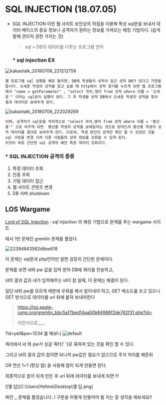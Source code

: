 # SQL INJECTION (18.07.05)

- SQL INJECTION 이란  웹 사이트 보안상의 허점을 이용해 특성 sql문을 보내서 데이터 베이스의 중요 정보나 공격자가 원하는 정보를 가져오는 해킹 기법이다. (쉽게 말해 관리자 권한 가지는 것)

  > sql = DB의 데이터를 다루는 프로그램 언어

  

  ### * sql injection EX ###

 ![kakaotalk_20180708_221212758](https://user-images.githubusercontent.com/40850499/42420617-a2ccbf56-8303-11e8-8597-29e2d5bb2cba.png)

  

  ```
  웹 프로그램 sql 실행을 예로 들자면, DB에 학생들의 성적이 담긴 성적 DB가 있다고 가정을 합시다. 오세훈 학생의 성적을 알고 싶을 때 http에서 성적 찾기를 누르게 되면 웹 프로그램에서 "name = getParameter" , "select 국어,영어 from 성적 where 이름 = '오세훈'" 이라는 sql문이 실행이 된다. 그 후 학생들 성적 DB에서 오세훈 학생의 성적을 찾아 결과 데이터로 보여주게 된다. 
  ```

  



![kakaotalk_20180708_222029269](https://user-images.githubusercontent.com/40850499/42420696-95b366ac-8304-11e8-8598-0230f29d4cf9.png)

```
이때, 공격자가 sql문을 악의적으로 "select 국어,영어 from 성적 where 이름 = '황선홍'" 으로 바꾸게 되면  황선홍 학생의 성적을 보여달라는 것으로 받아드려 황선홍 학생의 성적 데이터를 결과로 보여주게 된다. 이로써, 학생 본인의 성적만 확인 할 수 있었던 것을 sql 구문을 변경 시켜 다른 사람들의 성적 정보를 조회할 수 있게 된다. 
이것이 바로 간단한 sql 공격의 예인 특정 데이터 조회이다.   
```



### * SQL INJECTION 공격의 종류

1. 특정 데이터 조회
2. 인증 우회
3. 기밀 데이터 접근
4. 웹 사이트 콘텐츠 변경
5. DB 서버 shutdown



## LOS Wargame  ##

[Lord of SQL Injection](https://los.eagle-jump.org/) : sql injaction 의 해킹 기법으로 문제를 푸는 wargame 사이트

에서 1번 문제인 gremlin 문제를 풀었다.

![22394843582d6ee618](https://user-images.githubusercontent.com/40850499/42420712-be6fa772-8304-11e8-88aa-421bdb9abcf9.png)


이 문제는 sql문과 php언어만 알면 굉장히 간단한 문제이다.

문제를 보면  id와 pw 값을 입력 받아 DB에 쿼리를 전송하고,  

id의 결과 값과 내가 입력해주는 id이 참 일때,  이 문제는 해결이 된다. 

일단 id와 pw를 모르게 때문에 우회를 해서 알아내야 하고, GET 메소드를 쓰고 있으니 GET 방식으로 데이터를 url 뒤에 붙혀 보내야한다

> https://los.eagle-jump.org/gremlin_bbc5af7bed14aa50b84986f2de742f31.php?id=
>
> 이런식으로,,,,,,



?id=yell&pw=1234 를 해보니
![default](https://user-images.githubusercontent.com/40850499/42420720-d3984852-8304-11e8-800d-c605fcf1e9cb.png)

쿼리에서 id 와 pw가 싱글 쿼터(' ')로 묶여져 있는 것을 확인 할 수 있다.

그리고 id의 결과 값이 참이면 되니까 pw값은 필요가 없으므로 주석 처리를 해준뒤

 OR 연산 1=1 (항상 참) 을 사용해 참이 되게 만들면 된다.

최종적으로 참이 되게 만든 후 url 뒤에 데이터를 보내게 되면 !!!

![옐 답](C:\Users\Yellme\Desktop\옐 답.png)



짜란 ,, 문제를 풀었습니다..!  구문을 어떻게 만들어야 될 지는 잘 생각을 해보세요!! 

